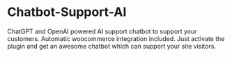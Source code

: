 # Chatbot-Support-AI
ChatGPT and OpenAI powered AI support chatbot to support your customers. Automatic woocommerce integration included. Just activate the plugin and get an awesome chatbot which can support your site visitors.
